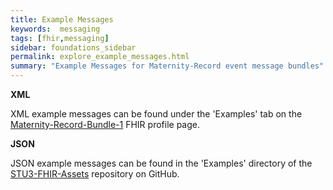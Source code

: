```yaml
---
title: Example Messages
keywords:  messaging
tags: [fhir,messaging]
sidebar: foundations_sidebar
permalink: explore_example_messages.html
summary: "Example Messages for Maternity-Record event message bundles"
---
```


**XML**

XML example messages can be found under the 'Examples' tab on the [Maternity-Record-Bundle-1](https://fhir.nhs.uk/STU3/StructureDefinition/Maternity-Record-Bundle-1) FHIR profile page.

**JSON**

JSON example messages can be found in the 'Examples' directory of the [STU3-FHIR-Assets](https://github.com/nhsconnect/STU3-FHIR-Assets/tree/develop) repository on GitHub.